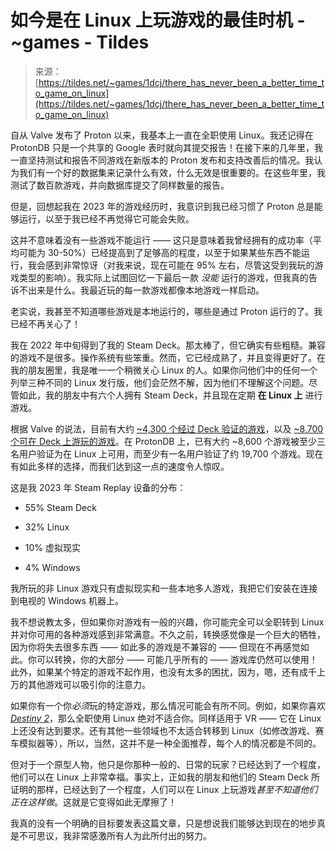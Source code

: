 <!--yml

类别：未分类

日期：2024-05-27 14:43:06

-->

# 如今是在 Linux 上玩游戏的最佳时机 - ~games - Tildes

> 来源：[https://tildes.net/~games/1dcj/there_has_never_been_a_better_time_to_game_on_linux](https://tildes.net/~games/1dcj/there_has_never_been_a_better_time_to_game_on_linux)

自从 Valve 发布了 Proton 以来，我基本上一直在全职使用 Linux。我还记得在 ProtonDB 只是一个共享的 Google 表时就向其提交报告！在接下来的几年里，我一直坚持测试和报告不同游戏在新版本的 Proton 发布和支持改善后的情况。我认为我们有一个好的数据集来记录什么有效，什么无效是很重要的。在这些年里，我测试了数百款游戏，并向数据库提交了同样数量的报告。

但是，回想起我在 2023 年的游戏经历时，我意识到我已经习惯了 Proton 总是能够运行，以至于我已经不再觉得它可能会失败。

这并不意味着没有一些游戏不能运行 —— 这只是意味着我曾经拥有的成功率（平均可能为 30-50%）已经提高到了足够高的程度，以至于如果某些东西不能运行，我会感到非常惊讶（对我来说，现在可能在 95% 左右，尽管这受到我玩的游戏类型的影响）。我实际上试图回忆一下最后一款 *没能* 运行的游戏，但我真的告诉不出来是什么。我最近玩的每一款游戏都像本地游戏一样启动。

老实说，我甚至不知道哪些游戏是本地运行的，哪些是通过 Proton 运行的了。我已经不再关心了！

我在 2022 年中旬得到了我的 Steam Deck。那太棒了，但它确实有些粗糙。兼容的游戏不是很多。操作系统有些笨重。然而，它已经成熟了，并且变得更好了。在我的朋友圈里，我是唯一一个稍微关心 Linux 的人。如果你问他们中的任何一个列举三种不同的 Linux 发行版，他们会茫然不解，因为他们不理解这个问题。尽管如此，我的朋友中有六个人拥有 Steam Deck，并且现在定期 **在 Linux 上** 进行游戏。

根据 Valve 的说法，目前有大约 [~4,300 个经过 Deck 验证的游戏](https://steamdb.info/instantsearch/?refinementList%5Boslist%5D%5B0%5D=Steam%20Deck%20Verified)，以及 [~8,700 个可在 Deck 上游玩的游戏](https://steamdb.info/instantsearch/?refinementList%5Boslist%5D%5B0%5D=Steam%20Deck%20Playable)。在 ProtonDB 上，已有大约 ~8,600 个游戏被至少三名用户验证为在 Linux 上可用，而至少有一名用户验证了约 19,700 个游戏。现在有如此多样的选择，而我们达到这一点的速度令人惊叹。

这是我 2023 年 Steam Replay 设备的分布：

+   55% Steam Deck

+   32% Linux

+   10% 虚拟现实

+   4% Windows

我所玩的非 Linux 游戏只有虚拟现实和一些本地多人游戏，我把它们安装在连接到电视的 Windows 机器上。

我不想说教太多，但如果你对游戏有一般的兴趣，你可能完全可以全职转到 Linux 并对你可用的各种游戏感到非常满意。不久之前，转换感觉像是一个巨大的牺牲，因为你将失去很多东西 —— 如此多的游戏是不兼容的 —— 但现在不再感觉如此。你可以转换，你的大部分 —— 可能几乎所有的 —— 游戏库仍然可以使用！此外，如果某个特定的游戏不起作用，也没有太多的困扰，因为，嗯，还有成千上万的其他游戏可以吸引你的注意力。

如果你有一个你*必须*玩的特定游戏，那么情况可能会有所不同。例如，如果你喜欢[*Destiny 2*](https://www.protondb.com/app/1085660)，那么全职使用 Linux 绝对不适合你。同样适用于 VR —— 它在 Linux 上还没有达到要求。还有其他一些领域也不太适合转移到 Linux（如修改游戏、赛车模拟器等），所以，当然，这并不是一种全面推荐，每个人的情况都是不同的。

但对于一个原型人物，他只是你那种一般的、日常的玩家？已经达到了一个程度，他们可以在 Linux 上非常幸福。事实上，正如我的朋友和他们的 Steam Deck 所证明的那样，已经达到了一个程度，人们可以在 Linux 上玩游戏*甚至不知道他们正在这样做*。这就是它变得如此无摩擦了！

我真的没有一个明确的目标要发表这篇文章，只是想说我们能够达到现在的地步真是不可思议，我非常感激所有人为此所付出的努力。
